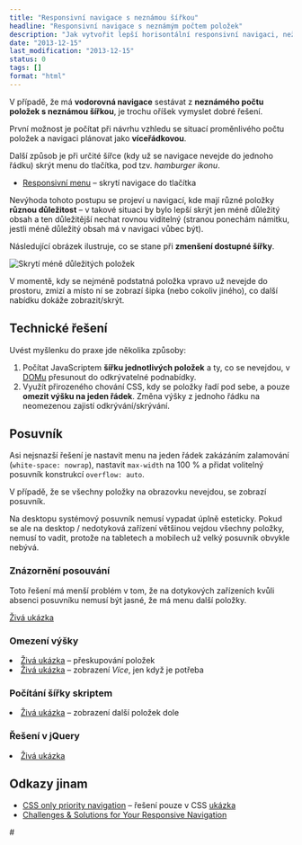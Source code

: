 ```yaml
---
title: "Responsivní navigace s neznámou šířkou"
headline: "Responsivní navigace s neznámým počtem položek"
description: "Jak vytvořit lepší horisontální responsivní navigaci, než je pouhé skrývání položek do tlačítka."
date: "2013-12-15"
last_modification: "2013-12-15"
status: 0
tags: []
format: "html"
---
```


<p>V případě, že má <b>vodorovná navigace</b> sestávat z <b>neznámého počtu položek s neznámou šířkou</b>, je trochu oříšek vymyslet dobré řešení.</p>

<p>První možnost je počítat při návrhu vzhledu se situací proměnlivého počtu položek a navigaci plánovat jako <b>víceřádkovou</b>.</p>


<p>Další způsob je při určité šířce (kdy už se navigace nevejde do jednoho řádku) skrýt menu do tlačítka, pod tzv. <i>hamburger ikonu</i>.</p>

<div class="internal-content">
  <ul>
    <li><a href="/responsivni-menu">Responsivní menu</a> – skrytí navigace do tlačítka</li>
  </ul>
</div>


<p>Nevýhoda tohoto postupu se projeví u navigací, kde mají různé položky <b>různou důležitost</b> – v takové situaci by bylo lepší skrýt jen méně důležitý obsah a ten důležitější nechat rovnou viditelný (stranou ponechám námitku, jestli méně důležitý obsah má v navigaci vůbec být).</p>

<p>Následující obrázek ilustruje, co se stane při <b>zmenšení dostupné šířky</b>.</p>

<p><img src="/files/responsivni-vodorovna-navigace/responsivni-navigace.png" alt="Skrytí méně důležitých položek" class="border"></p>
















<p>V momentě, kdy se nejméně podstatná položka vpravo už nevejde do prostoru, zmizí a místo ní se zobrazí šipka (nebo cokoliv jiného), co další nabídku dokáže zobrazit/skrýt.</p>





<h2 id="reseni">Technické řešení</h2>

<p>Uvést myšlenku do praxe jde několika způsoby:</p>

<ol>
  <li>Počítat JavaScriptem <b>šířku jednotlivých položek</b> a ty, co se nevejdou, v <a href="/dom">DOMu</a> přesunout do odkrývatelné podnabídky.</li>
  
  <li>Využít přirozeného chování CSS, kdy se položky řadí pod sebe, a pouze <b>omezit výšku na jeden řádek</b>. Změna výšky z jednoho řádku na neomezenou zajistí odkrývání/skrývání.</li>
</ol>




<h2 id="posuvnik">Posuvník</h2>

<p>Asi nejsnazší řešení je nastavit menu na jeden řádek zakázáním zalamování (<code>white-space: nowrap</code>), nastavit <code>max-width</code> na 100 % a přidat volitelný posuvník konstrukcí <code>overflow: auto</code>.</p>

<p>V případě, že se všechny položky na obrazovku nevejdou, se zobrazí posuvník.</p>

<p>Na desktopu systémový posuvník nemusí vypadat úplně esteticky. Pokud se ale na desktop / nedotyková zařízení většinou vejdou všechny položky, nemusí to vadit, protože na tabletech a mobilech už velký posuvník obvykle nebývá.</p>

<h3 id="znazorneni">Znázornění posouvání</h3>

<p>Toto řešení má menší problém v tom, že na dotykových zařízeních kvůli absenci posuvníku nemusí být jasné, že má menu další položky.</p>



<p><a href="https://kod.djpw.cz/djdc">Živá ukázka</a></p>

<h3 id="vyska">Omezení výšky</h3>

<li><a href="https://kod.djpw.cz/hxnb">Živá ukázka</a> – přeskupování položek</li>

<li><a href="https://kod.djpw.cz/xnqb">Živá ukázka</a> – zobrazení <i>Více</i>, jen když je potřeba</li>

<h3 id="pocitani">Počítání šířky skriptem</h3>
<li><a href="https://kod.djpw.cz/rxnb">Živá ukázka</a> – zobrazení další položek dole</li>

<h3 id="jquery">Řešení v jQuery</h3>

<li><a href="https://kod.djpw.cz/tkob">Živá ukázka</a></li>

<h2 id="odkazy">Odkazy jinam</h2>


<ul>
  <li><a href="http://codepen.io/olach/pen/adeMzP/">CSS only priority navigation</a> – řešení pouze v CSS <a href="https://kod.djpw.cz/wjwb">ukázka</a></li>
  <li><a href="http://blog.teamtreehouse.com/challenges-solutions-responsive-navigation">Challenges &amp; Solutions for Your Responsive Navigation</a></li>
</ul>#